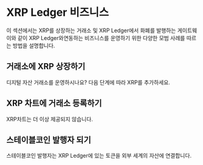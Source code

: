 # XRP Ledger 비즈니스

이 섹션에서는 XRP를 상장하는 거래소 및 XRP Ledger에서 화폐를 발행하는 게이트웨이와 같이 XRP Ledger와연동하는 비즈니스를 운영하기 위한 다양한 모범 사례를 따르는 방법을 설명합니다.

## 거래소에 XRP 상장하기

디지털 자산 거래소를 운영하시나요? 다음 단계에 따라 XRP를 추가하세요.

## XRP 차트에 거래소 등록하기

XRP차트는 더 이상 제공되지 않습니다.

## 스테이블코인 발행자 되기

스테이블코인 발행자는 XRP Ledger에 있는 토큰을 외부 세계의 자산에 연결합니다.
